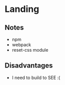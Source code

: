 Landing
=======

Notes
-----
* npm
* webpack
* reset-css module

Disadvantages
-------------
* I need to build to SEE :(
